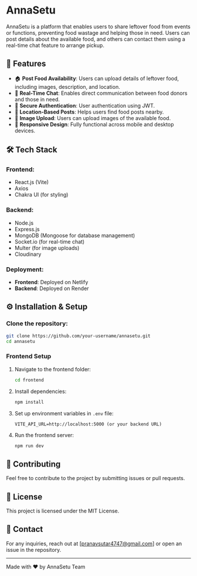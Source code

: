 # AnnaSetu

AnnaSetu is a platform that enables users to share leftover food from events or functions, preventing food wastage and helping those in need. Users can post details about the available food, and others can contact them using a real-time chat feature to arrange pickup.

## 🚀 Features

- 🏠 **Post Food Availability**: Users can upload details of leftover food, including images, description, and location.
- 💬 **Real-Time Chat**: Enables direct communication between food donors and those in need.
- 🔐 **Secure Authentication**: User authentication using JWT.
- 📍 **Location-Based Posts**: Helps users find food posts nearby.
- 📸 **Image Upload**: Users can upload images of the available food.
- 📡 **Responsive Design**: Fully functional across mobile and desktop devices.

## 🛠️ Tech Stack

### Frontend:
- React.js (Vite)
- Axios
- Chakra UI (for styling)

### Backend:
- Node.js
- Express.js
- MongoDB (Mongoose for database management)
- Socket.io (for real-time chat)
- Multer (for image uploads)
- Cloudinary

### Deployment:
- **Frontend**: Deployed on Netlify
- **Backend**: Deployed on Render

## ⚙️ Installation & Setup

### Clone the repository:
```bash
git clone https://github.com/your-username/annasetu.git
cd annasetu
```


### Frontend Setup
1. Navigate to the frontend folder:
   ```bash
   cd frontend
   ```
2. Install dependencies:
   ```bash
   npm install
   ```
3. Set up environment variables in `.env` file:
   ```
   VITE_API_URL=http://localhost:5000 (or your backend URL)
   ```
4. Run the frontend server:
   ```bash
   npm run dev
   ```


## 🤝 Contributing
Feel free to contribute to the project by submitting issues or pull requests.

## 📜 License
This project is licensed under the MIT License.

## 📧 Contact
For any inquiries, reach out at [pranavsutar4747@gmail.com] or open an issue in the repository.

---
Made with ❤️ by AnnaSetu Team

